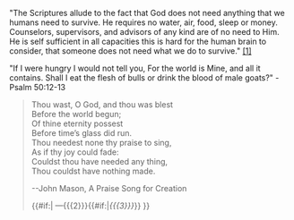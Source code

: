 "The Scriptures allude to the fact that God does not need anything
that we humans need to survive. He requires no water, air, food,
sleep or money. Counselors, supervisors, and advisors of any kind
are of no need to Him. He is self sufficient in all capacities this
is hard for the human brain to consider, that someone does not need
what we do to survive."
[[1]](http://www.free-dom.org/PraiseJesus/SelfSufficiency.htm)

"If I were hungry I would not tell you, For the world is Mine, and
all it contains. Shall I eat the flesh of bulls or drink the blood
of male goats?" -Psalm 50:12-13

> Thou wast, O God, and thou was blest  
> Before the world begun;  
> Of thine eternity possest  
> Before time’s glass did run.  
> Thou needest none thy praise to sing,  
> As if thy joy could fade:  
> Couldst thou have needed any thing,  
> Thou couldst have nothing made.  
>   
> --John Mason, A Praise Song for Creation
> 
> {{\#if:|
> —{{{2}}}{{\#if:|*{{{3}}}*}}
> }}




